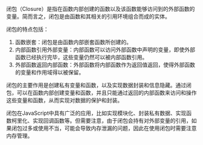 闭包（Closure）是指在函数内部创建的函数以及该函数能够访问到的外部函数的变量。简而言之，闭包是由函数和其相关的引用环境组合而成的实体。

闭包的特点包括：

1. 函数嵌套：闭包是由函数内部嵌套函数所创建的。
2. 内部函数引用外部变量：内部函数可以访问外部函数中声明的变量，即使外部函数已经执行完毕，这些变量仍然可以被内部函数引用。
3. 外部函数返回内部函数：外部函数将内部函数作为返回值返回，使得外部函数的变量和作用域得以被保留。

闭包的主要作用是创建私有变量和函数，以及实现数据封装和信息隐藏。通过闭包，可以在函数内部创建变量和函数，并且只能通过返回的内部函数来访问和操作这些变量和函数，从而实现对数据的保护和封装。

闭包在JavaScript中具有广泛的应用，比如实现模块化、封装私有数据、实现函数柯里化、实现回调函数等。但需要注意，由于闭包会持有对外部变量的引用，如果闭包过多或使用不当，可能会导致内存泄漏的问题，因此在使用闭包时需要注意内存管理。